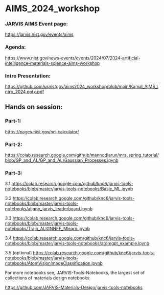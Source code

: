 # AIMS_2024_workshop

### JARVIS AIMS Event page: 

https://jarvis.nist.gov/events/aims

### Agenda: 

https://www.nist.gov/news-events/events/2024/07/2024-artificial-intelligence-materials-science-aims-workshop

### Intro Presentation: 

https://github.com/usnistgov/aims2024_workshop/blob/main/Kamal_AIMS_intro_2024.pptx.pdf 

## Hands on session:

### Part-1: 

https://pages.nist.gov/nn-calculator/

### Part-2: 

https://colab.research.google.com/github/mannodiarun/mrs_spring_tutorial/blob/GP_and_AL/GP_and_AL/Gaussian_Processes.ipynb

### Part-3: 

3.1 https://colab.research.google.com/github/knc6/jarvis-tools-notebooks/blob/master/jarvis-tools-notebooks/Basic_ML.ipynb

3.2 https://colab.research.google.com/github/knc6/jarvis-tools-notebooks/blob/master/jarvis-tools-notebooks/alignn_jarvis_leaderboard.ipynb

3.3 https://colab.research.google.com/github/knc6/jarvis-tools-notebooks/blob/master/jarvis-tools-notebooks/Train_ALIGNNFF_Mlearn.ipynb

3.4 https://colab.research.google.com/github/knc6/jarvis-tools-notebooks/blob/master/jarvis-tools-notebooks/atomgpt_example.ipynb

3.5 (optional) https://colab.research.google.com/github/knc6/jarvis-tools-notebooks/blob/master/jarvis-tools-notebooks/AtomVisionImageClassification.ipynb



For more notebooks see, JARVIS-Tools-Notebooks, the largest set of collections of materials design notebooks:

https://github.com/JARVIS-Materials-Design/jarvis-tools-notebooks
